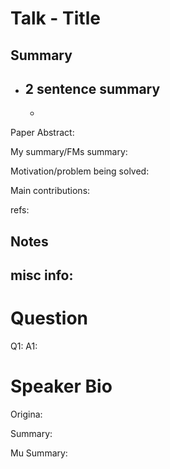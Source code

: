 # Talk - Title 

## Summary
- 2 sentence summary
  - 
  - 

Paper Abstract:

My summary/FMs summary:

Motivation/problem being solved:

Main contributions:

refs:

## Notes

misc info:
- 

# Question

Q1:
A1: 


# Speaker Bio

Origina:

Summary:

Mu Summary: